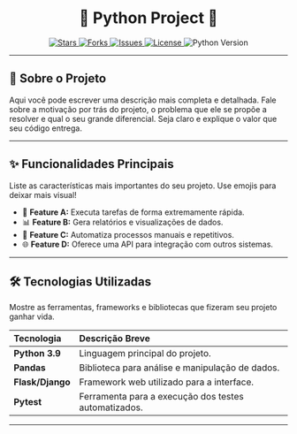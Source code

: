 <div align="center">
  <h1>🐍 Python Project 🐍</h1>

  <p>
    <a href="https://github.com/TheBlue123/Python/stargazers">
      <img src="https://img.shields.io/github/stars/TheBlue123/Python?style=for-the-badge&logo=github&color=gold" alt="Stars">
    </a>
    <a href="https://github.com/TheBlue123/Python/network/members">
      <img src="https://img.shields.io/github/forks/TheBlue123/Python?style=for-the-badge&logo=github&color=blue" alt="Forks">
    </a>
    <a href="https://github.com/TheBlue123/Python/issues">
      <img src="https://img.shields.io/github/issues/TheBlue123/Python?style=for-the-badge&logo=github&color=red" alt="Issues">
    </a>
    <a href="https://github.com/TheBlue123/Python/blob/main/LICENSE">
      <img src="https://img.shields.io/github/license/TheBlue123/Python?style=for-the-badge&logo=github&color=green" alt="License">
    </a>
    <img src="https://img.shields.io/badge/python-3.9%2B-blue?style=for-the-badge&logo=python" alt="Python Version">
  </p>
</div>

---

## 📖 Sobre o Projeto

Aqui você pode escrever uma descrição mais completa e detalhada. Fale sobre a motivação por trás do projeto, o problema que ele se propõe a resolver e qual o seu grande diferencial. Seja claro e explique o valor que seu código entrega.

---

## ✨ Funcionalidades Principais

Liste as características mais importantes do seu projeto. Use emojis para deixar mais visual!

* 🚀 **Feature A:** Executa tarefas de forma extremamente rápida.
* 📊 **Feature B:** Gera relatórios e visualizações de dados.
* 🤖 **Feature C:** Automatiza processos manuais e repetitivos.
* 🌐 **Feature D:** Oferece uma API para integração com outros sistemas.

---

## 🛠️ Tecnologias Utilizadas

Mostre as ferramentas, frameworks e bibliotecas que fizeram seu projeto ganhar vida.

| Tecnologia | Descrição Breve |
| :--- | :--- |
| **Python 3.9** | Linguagem principal do projeto. |
| **Pandas** | Biblioteca para análise e manipulação de dados. |
| **Flask/Django** | Framework web utilizado para a interface. |
| **Pytest** | Ferramenta para a execução dos testes automatizados. |

---


```bash
